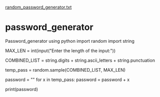 [random_password_generator.txt](https://github.com/jyothi1910/password_generator/files/6681832/random_password_generator.txt)
# password_generator
Password_generator using python
import random 
import string

MAX_LEN = int(input("Enter the length of the input:"))


COMBINED_LIST = string.digits + string.ascii_letters + string.punctuation


temp_pass = random.sample(COMBINED_LIST, MAX_LEN)  


password = ""
for x in temp_pass:
		password = password + x
		
print(password)

